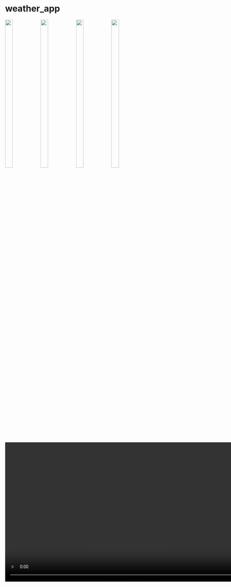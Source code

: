 # weather_app

<div> 
  <img src = "https://github.com/user-attachments/assets/5af51f6d-3a02-4ad8-b3b5-305aa4268530"  height=35% width=22%  />
   <img src = "https://github.com/user-attachments/assets/1dbf40b0-73cb-47bc-acd1-a68410ef86b4"  height=35% width=22%  />
   <img src = "https://github.com/user-attachments/assets/112c2628-ea97-4f17-8a88-19c02884150a"  height=35% width=22%  />
  <img src = "https://github.com/user-attachments/assets/02c4c7db-772d-4969-adbe-c6a02bccb43e"  height=35% width=22%  />
  <video height="450" src="https://github.com/user-attachments/assets/b3ed5e23-d173-49c8-91eb-7df02c4b59dd" />
</div>





